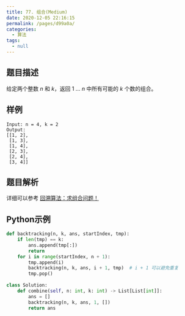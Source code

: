 ```yaml
---
title: 77. 组合(Medium)
date: 2020-12-05 22:16:15
permalink: /pages/d99a0a/
categories: 
  - 算法
tags: 
  - null
---
```


## 题目描述

给定两个整数 *n* 和 *k*，返回 1 ... *n* 中所有可能的 *k* 个数的组合。

## 样例

```
Input: n = 4, k = 2
Output:
[[1, 2], 
 [1, 3], 
 [1, 4],
 [2, 3], 
 [2, 4],
 [3, 4]]
```

## 题目解析

详细可以参考  [回溯算法：求组合问题！](https://mp.weixin.qq.com/s?__biz=MzUxNjY5NTYxNA==&mid=2247485253&idx=1&sn=8332edaabc9bf43e45835bce7964ce88&scene=21#wechat_redirect)

## Python示例

```python
def backtracking(n, k, ans, startIndex, tmp):
    if len(tmp) == k:
        ans.append(tmp[:])
        return 
    for i in range(startIndex, n + 1):
        tmp.append(i)
        backtracking(n, k, ans, i + 1, tmp)  # i + 1 可以避免重复
        tmp.pop()
    
class Solution:
    def combine(self, n: int, k: int) -> List[List[int]]:
        ans = []
        backtracking(n, k, ans, 1, [])
        return ans 
```

